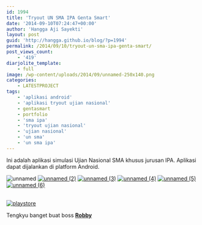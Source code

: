 ```yaml
---
id: 1994
title: 'Tryout UN SMA IPA Genta Smart'
date: '2014-09-10T07:24:47+00:00'
author: 'Hangga Aji Sayekti'
layout: post
guid: 'http://hangga.github.io/blog/?p=1994'
permalink: /2014/09/10/tryout-un-sma-ipa-genta-smart/
post_views_count:
    - '419'
diarjolite_template:
    - full
image: /wp-content/uploads/2014/09/unnamed-250x140.png
categories:
    - LATESTPROJECT
tags:
    - 'aplikasi android'
    - 'aplikasi tryout ujian nasional'
    - gentasmart
    - portfolio
    - 'sma ipa'
    - 'tryout ujian nasional'
    - 'ujian nasional'
    - 'un sma'
    - 'un sma ipa'
---
```


Ini adalah aplikasi simulasi Ujian Nasional SMA khusus jurusan IPA. Aplikasi dapat dijalankan di platform Android.

![unnamed](http://hangga.github.io/blog1/wp-content/uploads/2014/09/unnamed-1024x576.png) [![unnamed (2)](http://hangga.github.io/blog1/wp-content/uploads/2014/09/unnamed-2-1024x576.png)](http://hangga.github.io/blog1/wp-content/uploads/2014/09/unnamed-2.png) [![unnamed (3)](http://hangga.github.io/blog1/wp-content/uploads/2014/09/unnamed-3-1024x576.png)](http://hangga.github.io/blog1/wp-content/uploads/2014/09/unnamed-3.png) [![unnamed (4)](http://hangga.github.io/blog1/wp-content/uploads/2014/09/unnamed-4-1024x576.png)](http://hangga.github.io/blog1/wp-content/uploads/2014/09/unnamed-4.png) [![unnamed (5)](http://hangga.github.io/blog1/wp-content/uploads/2014/09/unnamed-5-1024x576.png)](http://hangga.github.io/blog1/wp-content/uploads/2014/09/unnamed-5.png) [![unnamed (6)](http://hangga.github.io/blog1/wp-content/uploads/2014/09/unnamed-6-1024x576.png)](http://hangga.github.io/blog1/wp-content/uploads/2014/09/unnamed-6.png)

[  
![playstore](http://hangga.github.io/blog1/wp-content/uploads/2014/02/playstore-300x98.png)](https://play.google.com/store/apps/details?id=com.genta.tryout)

Tengkyu banget buat boss **[Robby](https://www.facebook.com/robbypontas)**